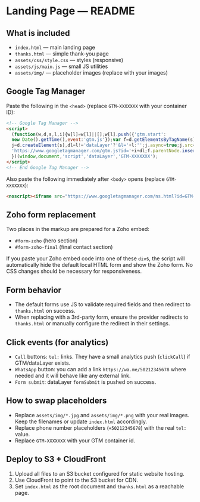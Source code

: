 
# Landing Page — README

## What is included
- `index.html` — main landing page
- `thanks.html` — simple thank-you page
- `assets/css/style.css` — styles (responsive)
- `assets/js/main.js` — small JS utilities
- `assets/img/` — placeholder images (replace with your images)

## Google Tag Manager
Paste the following in the `<head>` (replace `GTM-XXXXXXX` with your container ID):

```html
<!-- Google Tag Manager -->
<script>
  (function(w,d,s,l,i){w[l]=w[l]||[];w[l].push({'gtm.start':
  new Date().getTime(),event:'gtm.js'});var f=d.getElementsByTagName(s)[0],
  j=d.createElement(s),dl=l!='dataLayer'?'&l='+l:'';j.async=true;j.src=
  'https://www.googletagmanager.com/gtm.js?id='+i+dl;f.parentNode.insertBefore(j,f);
  })(window,document,'script','dataLayer','GTM-XXXXXXX');
</script>
<!-- End Google Tag Manager -->
```

Also paste the following immediately after `<body>` opens (replace `GTM-XXXXXXX`):

```html
<noscript><iframe src="https://www.googletagmanager.com/ns.html?id=GTM-XXXXXXX" height="0" width="0" style="display:none;visibility:hidden"></iframe></noscript>
```

## Zoho form replacement
Two places in the markup are prepared for a Zoho embed:

- `#form-zoho` (hero section)
- `#form-zoho-final` (final contact section)

If you paste your Zoho embed code into one of these `div`s, the script will automatically hide the default local HTML form and show the Zoho form. No CSS changes should be necessary for responsiveness.

## Form behavior
- The default forms use JS to validate required fields and then redirect to `thanks.html` on success.
- When replacing with a 3rd-party form, ensure the provider redirects to `thanks.html` or manually configure the redirect in their settings.

## Click events (for analytics)
- `Call` buttons: `tel:` links. They have a small analytics push (`clickCall`) if GTM/dataLayer exists.
- `WhatsApp` button: you can add a link `https://wa.me/50212345678` where needed and it will behave like any external link.
- `Form submit`: dataLayer `formSubmit` is pushed on success.

## How to swap placeholders
- Replace `assets/img/*.jpg` and `assets/img/*.png` with your real images. Keep the filenames or update `index.html` accordingly.
- Replace phone number placeholders (`+50212345678`) with the real `tel:` value.
- Replace `GTM-XXXXXXX` with your GTM container id.

## Deploy to S3 + CloudFront
1. Upload all files to an S3 bucket configured for static website hosting.
2. Use CloudFront to point to the S3 bucket for CDN.
3. Set `index.html` as the root document and `thanks.html` as a reachable page.
